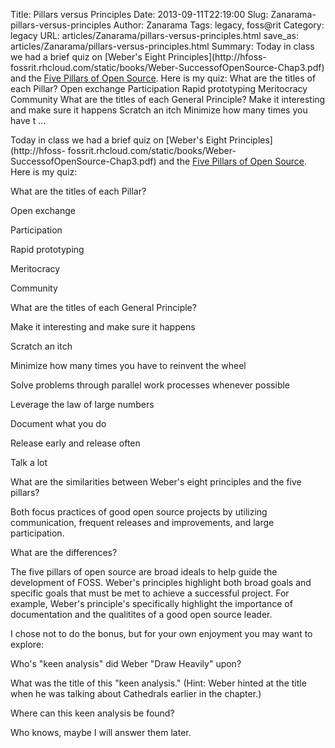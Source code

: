 Title: Pillars versus Principles
Date: 2013-09-11T22:19:00
Slug: Zanarama-pillars-versus-principles
Author: Zanarama
Tags: legacy, foss@rit
Category: legacy
URL: articles/Zanarama/pillars-versus-principles.html
save_as: articles/Zanarama/pillars-versus-principles.html
Summary: Today in class we had a brief quiz on [Weber's Eight Principles](http://hfoss- fossrit.rhcloud.com/static/books/Weber-SuccessofOpenSource-Chap3.pdf) and the [Five Pillars of Open Source](http://opensource.com/open-source-way). Here is my quiz:  What are the titles of each Pillar?  Open exchange  Participation  Rapid prototyping  Meritocracy  Community  What are the titles of each General Principle?  Make it interesting and make sure it happens  Scratch an itch  Minimize how many times you have t ... 

Today in class we had a brief quiz on [Weber's Eight Principles](http://hfoss-
fossrit.rhcloud.com/static/books/Weber-SuccessofOpenSource-Chap3.pdf) and the
[Five Pillars of Open Source](http://opensource.com/open-source-way). Here is
my quiz:

What are the titles of each Pillar?

Open exchange

Participation

Rapid prototyping

Meritocracy

Community

What are the titles of each General Principle?

Make it interesting and make sure it happens

Scratch an itch

Minimize how many times you have to reinvent the wheel

Solve problems through parallel work processes whenever possible

Leverage the law of large numbers

Document what you do

Release early and release often

Talk a lot

What are the similarities between Weber's eight principles and the five
pillars?

Both focus practices of good open source projects by utilizing communication,
frequent releases and improvements, and large participation.

What are the differences?

The five pillars of open source are broad ideals to help guide the development
of FOSS. Weber's principles highlight both broad goals and specific goals that
must be met to achieve a successful project. For example, Weber's principle's
specifically highlight the importance of documentation and the qualitites of a
good open source leader.

I chose not to do the bonus, but for your own enjoyment you may want to
explore:

Who's "keen analysis" did Weber "Draw Heavily" upon?

What was the title of this "keen analysis." (Hint: Weber hinted at the title
when he was talking about Cathedrals earlier in the chapter.)

Where can this keen analysis be found?

Who knows, maybe I will answer them later.

